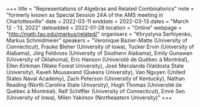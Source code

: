 +++
title = "Representations of Algebras and Related Combinatorics"
note = "formerly known as Special Session 24A of the AMS meeting in Charlottesville"
date = 2022-03-11
enddate = 2022-03-13
dates = "March 12 - 13, 2022"
dateadded = 2022-01-28
location = "Online"
webpage = "http://math.fau.edu/markus/related/"
organisers = "Khrystyna Serhiyenko, Markus Schmidmeier"
speakers = "Veronique Bazier-Matte (University of Connecticut), Frauke Bleher (University of Iowa), Tucker Ervin (University of Alabama), Jörg Feldvoss (University of Southern Alabama), Emily Gunawan (University of Oklahoma), Eric Hanson (Université de Québec à Montréal), Ellen Kirkman (Wake Forest University), José Marulanda (Valdosta State University), Kaveh Mousavand (Queens University), Van Nguyen (United States Naval Academy), Zach Peterson (University of Kentucky), Nathan Reading (North Carolina State University), Hugh Thomas (Université de Québec à Montréal), Ralf Schiffler (University of Connecticut), Emre Sen (University of Iowa), Milen Yakimov (Northeastern University)"
+++

